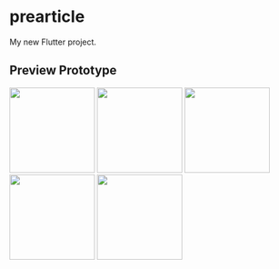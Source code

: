 # prearticle

My new Flutter project.

## Preview Prototype

<img src="Design/XD/custom – 2.png" width="150">
<img src="Design/XD/custom – 1.png" width="150">
<img src="Design/XD/custom – 3.png" width="150">
<img src="Design/XD/custom – 5.png" width="150">
<img src="Design/XD/custom – 6.png" width="150">
